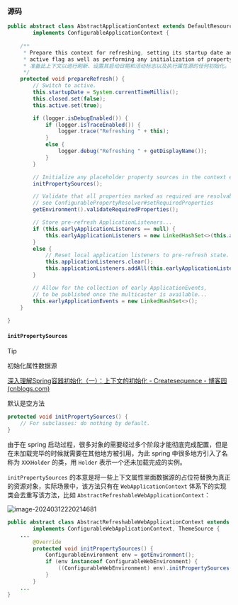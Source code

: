 ### 源码

```java
public abstract class AbstractApplicationContext extends DefaultResourceLoader
		implements ConfigurableApplicationContext {
    
    /**
	 * Prepare this context for refreshing, setting its startup date and
	 * active flag as well as performing any initialization of property sources.
	 * 准备此上下文以进行刷新、设置其启动日期和活动标志以及执行属性源的任何初始化。
	 */
	protected void prepareRefresh() {
		// Switch to active.
		this.startupDate = System.currentTimeMillis();
		this.closed.set(false);
		this.active.set(true);

		if (logger.isDebugEnabled()) {
			if (logger.isTraceEnabled()) {
				logger.trace("Refreshing " + this);
			}
			else {
				logger.debug("Refreshing " + getDisplayName());
			}
		}

		// Initialize any placeholder property sources in the context environment.
		initPropertySources();

		// Validate that all properties marked as required are resolvable:
		// see ConfigurablePropertyResolver#setRequiredProperties
		getEnvironment().validateRequiredProperties();

		// Store pre-refresh ApplicationListeners...
		if (this.earlyApplicationListeners == null) {
			this.earlyApplicationListeners = new LinkedHashSet<>(this.applicationListeners);
		}
		else {
			// Reset local application listeners to pre-refresh state.
			this.applicationListeners.clear();
			this.applicationListeners.addAll(this.earlyApplicationListeners);
		}

		// Allow for the collection of early ApplicationEvents,
		// to be published once the multicaster is available...
		this.earlyApplicationEvents = new LinkedHashSet<>();
	}
    
}
```

#### `initPropertySources`

> [!TIP]
>
> 初始化属性数据源
>
> [深入理解Spring容器初始化（一）：上下文的初始化 - Createsequence - 博客园 (cnblogs.com)](https://www.cnblogs.com/Createsequence/p/16585528.html)

默认是空方法
```java
protected void initPropertySources() {
    // For subclasses: do nothing by default.
}
```

由于在 spring 启动过程，很多对象的需要经过多个阶段才能彻底完成配置，但是在未加载完毕的时候就需要在其他地方被引用，为此 spring 中很多地方引入了名称为 `XXXHolder` 的类，用 `Holder` 表示一个还未加载完成的实例。

`initPropertySources` 的本意是将一些上下文属性里面数据源的占位符替换为真正的资源对象，实际场景中，该方法只有在 `WebApplicationContext` 体系下的实现类会去重写该方法，比如 `AbstractRefreshableWebApplicationContext`：

![image-20240312220214681](https://xmls-typora-pic.oss-cn-shanghai.aliyuncs.com/pic/image-20240312220214681.png)

```java
public abstract class AbstractRefreshableWebApplicationContext extends AbstractRefreshableConfigApplicationContext
		implements ConfigurableWebApplicationContext, ThemeSource {
    ...
        @Override
        protected void initPropertySources() {
            ConfigurableEnvironment env = getEnvironment();
            if (env instanceof ConfigurableWebEnvironment) {
                ((ConfigurableWebEnvironment) env).initPropertySources(this.servletContext, this.servletConfig);
            }
        }
    ...
}
```

